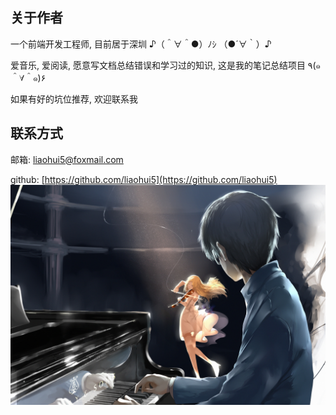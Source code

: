## 关于作者

一个前端开发工程师, 目前居于深圳 ♪（＾∀＾●）ﾉｼ （●´∀｀）♪

爱音乐, 爱阅读, 愿意写文档总结错误和学习过的知识, 这是我的笔记总结项目 ٩(๑＾∀＾๑)۶

如果有好的坑位推荐, 欢迎联系我

## 联系方式

邮箱: liaohui5@foxmail.com

github: [https://github.com/liaohui5](https://github.com/liaohui5)
![logo](https://raw.githubusercontent.com/liaohui5/images/main/images/202209201513473.jpg)
